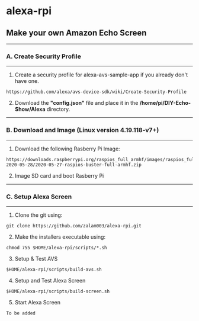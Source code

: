 # alexa-rpi
## Make your own Amazon Echo Screen

****************************************************************   
### A. Create Security Profile   
****************************************************************  

1. Create a security profile for alexa-avs-sample-app if you already don't have one.
```
https://github.com/alexa/avs-device-sdk/wiki/Create-Security-Profile  
```

2. Download the **"config.json"** file and place it in the **/home/pi/DIY-Echo-Show/Alexa** directory.  


****************************************************************   
### B. Download and Image (Linux version 4.19.118-v7+)
****************************************************************

1. Download the following Rasberry Pi Image:
```
https://downloads.raspberrypi.org/raspios_full_armhf/images/raspios_full_armhf-2020-05-28/2020-05-27-raspios-buster-full-armhf.zip
```

2. Image SD card and boot Rasberry Pi

***************************************************************
### C. Setup Alexa Screen
***************************************************************
1. Clone the git using:
```
git clone https://github.com/zalam003/alexa-rpi.git  
```

2. Make the installers executable using:
```
chmod 755 $HOME/alexa-rpi/scripts/*.sh
```

3. Setup & Test AVS
```
$HOME/alexa-rpi/scripts/build-avs.sh
```

4. Setup and Test Alexa Screen
```
$HOME/alexa-rpi/scripts/build-screen.sh
```

5. Start Alexa Screen
```
To be added
```
